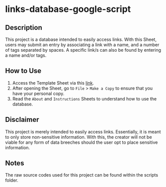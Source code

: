 # links-database-google-script
<h2><strong>Description</strong></h2>
This project is a database intended to easily access links. With this Sheet, users may submit an entry by associating a link with a name, and a number of tags separated by spaces. A specific link/s can also be found by entering a name and/or tags.

<h2><strong>How to Use</strong></h2>
<ol>
    <li>Access the Template Sheet via this <a href="https://docs.google.com/spreadsheets/d/16bwAR3D37X2Z6zZMhQYtSOTjDDw3HKX2UsCeMWFxzgI/edit?usp=sharing">link</a>.</li>
    <li>After opening the Sheet, go to <code>File</code> > <code>Make a Copy</code> to ensure that you have your personal copy.</li>
    <li>Read the <code>About</code> and <code>Instructions</code> Sheets to understand how to use the database.</li>

</ol>

<h2><strong>Disclaimer</strong></h2>
This project is merely intended to easily access links. Essentially, it is meant to only store non-sensitive information. With this, the creator will not be viable for any form of data breeches should the user opt to place sensitive information.

<h2><strong>Notes</strong></h2>
The raw source codes used for this project can be found within the scripts folder.